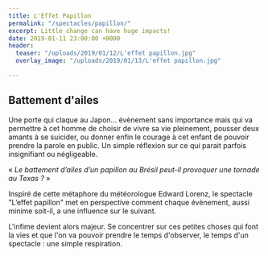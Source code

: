 ```yaml
---
title: L'Effet Papillon
permalink: "/spectacles/papillon/"
excerpt: Little change can have huge impacts!
date: 2019-01-11 23:00:00 +0000
header:
  teaser: "/uploads/2019/01/12/L'effet papillon.jpg"
  overlay_image: "/uploads/2019/01/13/L'effet papillon.jpg"

---
```

## Battement d'ailes

Une porte qui claque au Japon... évènement sans importance mais qui va permettre à cet homme de choisir de vivre sa vie pleinement, pousser deux amants à se suicider, ou donner enfin le courage à cet enfant de pouvoir prendre la parole en public. Un simple réflexion sur ce qui parait parfois insignifiant ou négligeable.

« _Le battement d’ailes d’un papillon au Brésil peut-il provoquer une tornade au Texas ?_ »

Inspiré de cette métaphore du météorologue Edward Lorenz, le spectacle "L’effet papillon" met en perspective comment chaque évènement, aussi minime soit-il, a une influence sur le suivant.

L'infime devient alors majeur. Se concentrer sur ces petites choses qui font la vies et que l'on va pouvoir prendre le temps d'observer, le temps d'un spectacle : une simple respiration.